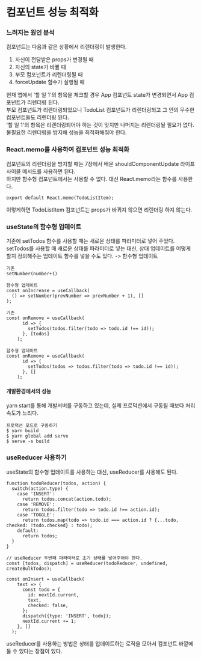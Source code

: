 # 컴포넌트 성능 최적화
### 느려지는 원인 분석
컴포넌트는 다음과 같은 상황에서 리렌더링이 발생한다.
1. 자신이 전달받은 props가 변경될 때
2. 자신의 state가 바뀔 때
3. 부모 컴포넌트가 리렌더링될 때
4. forceUpdate 함수가 실행될 때

현재 앱에서 '할 일 1'의 항목을 체크할 경우 App 컴포넌트 state가 변경되면서 App 컴포넌트가 리렌더링 된다.<br/>
부모 컴포넌트가 리렌더링되었으니 TodoList 컴포넌트가 리렌더링되고 그 안의 무수한 컴포넌트들도 리렌더링 된다.<br/>
'할 일 1'의 항목은 리렌더링되어야 하는 것이 맞지만 나머지는 리렌더링될 필요가 없다.<br/>
불필요한 리렌더링을 방지해 성능을 최적화해줘야 한다.

### React.memo를 사용하여 컴포넌트 성능 최적화
컴포넌트의 리렌더링을 방지할 때는 7장에서 배운 shouldComponentUpdate 라이프사이클 메서드를 사용하면 된다. <br/>
하지만 함수형 컴포넌트에서는 사용할 수 없다. 대신 React.memo라는 함수를 사용한다.
```
export default React.memo(TodoListItem);
```
이렇게하면 TodoListItem 컴포넌트는 props가 바뀌지 않으면 리렌더링 하지 않는다.

### useState의 함수형 업데이트
기존에 setTodos 함수를 사용할 때는 새로운 상태를 파라미터로 넣어 주었다.
setTodos를 사용할 때 새로운 상태를 파라미터로 넣는 대신, 상태 업데이트를 어떻게 할지 정의해주는 업데이트 함수를 넣을 수도 있다. -> 함수형 업데이트
```
기존
setNumber(number+1)

함수형 업데이트
const onIncrease = useCallback(
  () => setNumber(prevNumber => prevNumber + 1), []
);
```
```
기존
const onRemove = useCallback(
      id => {
        setTodos(todos.filter(todo => todo.id !== id));
      }, [todos]
    );

함수형 업데이트
const onRemove = useCallback(
      id => {
        setTodos(todos => todos.filter(todo => todo.id !== id));
      }, []
    );
```

#### 개발환경에서의 성능
yarn start를 통해 개발서버를 구동하고 있는데, 실제 프로덕션에서 구동될 때보다 처리속도가 느리다.
```
프로덕션 모드로 구동하기
$ yarn build
$ yarn global add serve
$ serve -s build
```

### useReducer 사용하기
useState의 함수형 업데이트를 사용하는 대신, useReducer를 사용해도 된다.
```
function todoReducer(todos, action) {
  switch(action.type) {
    case 'INSERT':
      return todos.concat(action.todo);
    case 'REMOVE':
      return todos.filter(todo => todo.id !== action.id);
    case 'TOGGLE':
      return todos.map(todo => todo.id === action.id ? {...todo, checked: !todo.checked} : todo);
    default:
      return todos;
  }
}

// useReducer 두번째 파라미터로 초기 상태를 넣어주어야 한다.
const [todos, dispatch] = useReducer(todoReducer, undefined, createBulkTodos);

const onInsert = useCallback(
    text => {
      const todo = {
        id: nextId.current,
        text,
        checked: false,
      };
      dispatch({type: 'INSERT', todo});
      nextId.current += 1;
    }, []
  );
```
useReducer를 사용하는 방법은 상태를 업데이트하는 로직을 모아서 컴포넌트 바깥에 둘 수 있다는 장점이 있다.